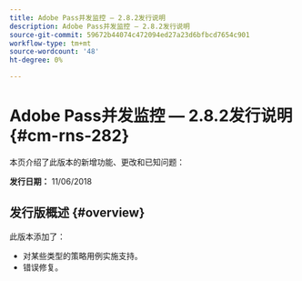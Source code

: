 ```yaml
---
title: Adobe Pass并发监控 — 2.8.2发行说明
description: Adobe Pass并发监控 — 2.8.2发行说明
source-git-commit: 59672b44074c472094ed27a23d6bfbcd7654c901
workflow-type: tm+mt
source-wordcount: '48'
ht-degree: 0%

---
```



# Adobe Pass并发监控 — 2.8.2发行说明 {#cm-rns-282}

本页介绍了此版本的新增功能、更改和已知问题：

**发行日期：** 11/06/2018

## 发行版概述 {#overview}

此版本添加了：

* 对某些类型的策略用例实施支持。
* 错误修复。
